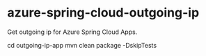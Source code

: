 # azure-spring-cloud-outgoing-ip
Get outgoing ip for Azure Spring Cloud Apps.

cd outgoing-ip-app
mvn clean package -DskipTests
